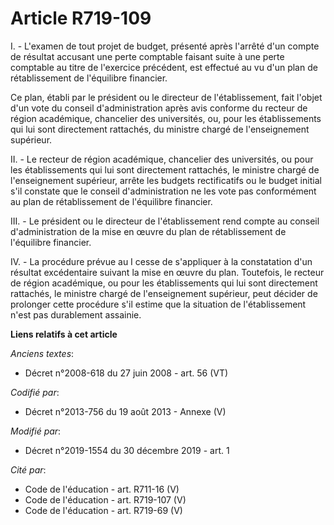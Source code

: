 # Article R719-109

I. - L'examen de tout projet de budget, présenté après l'arrêté d'un compte de résultat accusant une perte comptable faisant
suite à une perte comptable au titre de l'exercice précédent, est effectué au vu d'un plan de rétablissement de l'équilibre
financier.

Ce plan, établi par le président ou le directeur de l'établissement, fait l'objet d'un vote du conseil d'administration après
avis conforme du recteur de région académique, chancelier des universités, ou, pour les établissements qui lui sont
directement rattachés, du ministre chargé de l'enseignement supérieur.

II. - Le recteur de région académique, chancelier des universités, ou pour les établissements qui lui sont directement
rattachés, le ministre chargé de l'enseignement supérieur, arrête les budgets rectificatifs ou le budget initial s'il
constate que le conseil d'administration ne les vote pas conformément au plan de rétablissement de l'équilibre financier.

III. - Le président ou le directeur de l'établissement rend compte au conseil d'administration de la mise en œuvre du plan de
rétablissement de l'équilibre financier.

IV. - La procédure prévue au I cesse de s'appliquer à la constatation d'un résultat excédentaire suivant la mise en œuvre du
plan. Toutefois, le recteur de région académique, ou pour les établissements qui lui sont directement rattachés, le ministre
chargé de l'enseignement supérieur, peut décider de prolonger cette procédure s'il estime que la situation de l'établissement
n'est pas durablement assainie.

**Liens relatifs à cet article**

_Anciens textes_:

  - Décret n°2008-618 du 27 juin 2008 - art. 56 (VT)

_Codifié par_:

  - Décret n°2013-756 du 19 août 2013 -  Annexe (V)

_Modifié par_:

  - Décret n°2019-1554 du 30 décembre 2019 - art. 1

_Cité par_:

  - Code de l'éducation - art. R711-16 (V)
  - Code de l'éducation - art. R719-107 (V)
  - Code de l'éducation - art. R719-69 (V)
